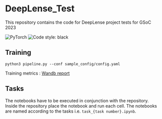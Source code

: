 # DeepLense_Test
This repository contains the code for DeepLense project tests for GSoC 2023

![PyTorch](https://img.shields.io/badge/PyTorch-%23EE4C2C.svg?style=flat&logo=PyTorch&logoColor=white)
![Code style: black](https://img.shields.io/badge/code%20style-black-000000.svg)


## Training 

```
python3 pipeline.py --conf sample_config/config.yaml
```
Training metrics : [Wandb report](https://wandb.ai/saitomar/DeepLense/reports/Deep-Lense-Tasks-training-metrics--VmlldzozOTE5MzEw?accessToken=e1ghwyst8kkk7ysprisa1s0fihnar941zeyqhhwi7qupmoln04nnoi62ano9d3gl)


## Tasks

The notebooks have to be executed in conjunction with the repository. Inside the repository place the notebook and run each cell. The notebooks are named according to the tasks i.e. `task_{task number}.ipynb`.



